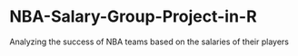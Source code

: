 # NBA-Salary-Group-Project-in-R
Analyzing the success of NBA teams based on the salaries of their players
